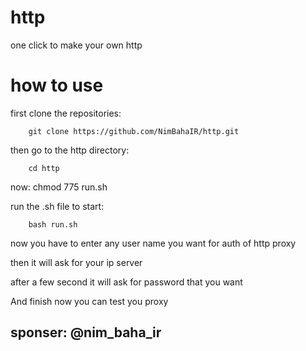 # http
one click to make your own http

# how to use

first clone the repositories:

        git clone https://github.com/NimBahaIR/http.git
        
then go to the http directory:

        cd http
        
now:
        chmod 775 run.sh
        
run the .sh file to start:

        bash run.sh
        
now you have to enter any user name you want for auth of http proxy

then it will ask for your ip server

after a few second it will ask for password that you want 

And finish now you can test you proxy

## sponser: @nim_baha_ir
